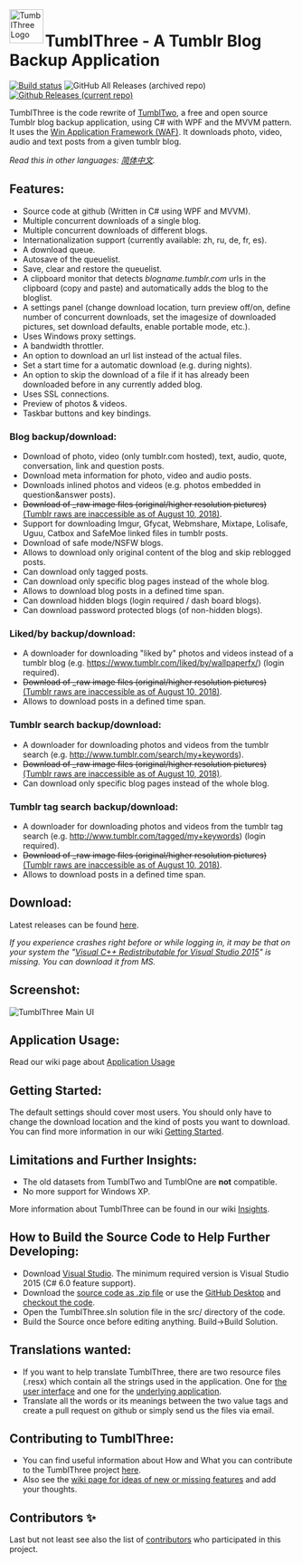<img align="left" width="60" height="60" src="https://user-images.githubusercontent.com/71355143/97790805-1e444100-1bcc-11eb-90c7-bafda041bf94.png" alt="TumblThree Logo">

# TumblThree - A Tumblr Blog Backup Application

[![Build status](https://ci.appveyor.com/api/projects/status/dbrmr06nm3jif5bd/branch/master?svg=true)](https://ci.appveyor.com/project/TumblThreeApp/tumblthree/branch/master)
![GitHub All Releases (archived repo)](https://img.shields.io/github/downloads/johanneszab/TumblThree/total?label=downloads%20%28archived%20repo%29&style=social)
[![Github Releases (current repo)](https://img.shields.io/github/downloads/TumblThreeApp/TumblThree/total.svg?style=flat)](https://github.com/TumblThreeApp/TumblThree/releases)

TumblThree is the code rewrite of [TumblTwo](https://github.com/johanneszab/TumblTwo), a free and open source Tumblr blog backup application, using C# with WPF and the MVVM pattern. It uses the [Win Application Framework (WAF)](https://github.com/jbe2277/waf). It downloads photo, video, audio and text posts from a given tumblr blog.

_Read this in other languages: [简体中文](README.zh-cn.md)._

## Features:

* Source code at github (Written in C# using WPF and MVVM).
* Multiple concurrent downloads of a single blog.
* Multiple concurrent downloads of different blogs.
* Internationalization support (currently available: zh, ru, de, fr, es).
* A download queue.
* Autosave of the queuelist.
* Save, clear and restore the queuelist.
* A clipboard monitor that detects *blogname.tumblr.com* urls in the clipboard (copy and paste) and automatically adds the blog to the bloglist.
* A settings panel (change download location, turn preview off/on, define number of concurrent downloads, set the imagesize of downloaded pictures, set download defaults, enable portable mode, etc.).
* Uses Windows proxy settings.
* A bandwidth throttler.
* An option to download an url list instead of the actual files.
* Set a start time for a automatic download (e.g. during nights).
* An option to skip the download of a file if it has already been downloaded before in any currently added blog.
* Uses SSL connections.
* Preview of photos & videos.
* Taskbar buttons and key bindings.

### Blog backup/download:

* Download of photo, video (only tumblr.com hosted), text, audio, quote, conversation, link and question posts.
* Download meta information for photo, video and audio posts.
* Downloads inlined photos and videos (e.g. photos embedded in question&answer posts).
* ~~Download of \_raw image files (original/higher resolution pictures)~~ [(Tumblr raws are inaccessible as of August 10, 2018)](https://github.com/johanneszab/TumblThree/issues/261).
* Support for downloading Imgur, Gfycat, Webmshare, Mixtape, Lolisafe, Uguu, Catbox and SafeMoe linked files in tumblr posts.
* Download of safe mode/NSFW blogs.
* Allows to download only original content of the blog and skip reblogged posts.
* Can download only tagged posts.
* Can download only specific blog pages instead of the whole blog.
* Allows to download blog posts in a defined time span.
* Can download hidden blogs (login required / dash board blogs).
* Can download password protected blogs (of non-hidden blogs).

### Liked/by backup/download:

* A downloader for downloading "liked by" photos and videos instead of a tumblr blog (e.g. https://www.tumblr.com/liked/by/wallpaperfx/) (login required).
* ~~Download of \_raw image files (original/higher resolution pictures)~~ [(Tumblr raws are inaccessible as of August 10, 2018)](https://github.com/johanneszab/TumblThree/issues/261).
* Allows to download posts in a defined time span. 

### Tumblr search backup/download:

* A downloader for downloading photos and videos from the tumblr search (e.g. http://www.tumblr.com/search/my+keywords).
* ~~Download of \_raw image files (original/higher resolution pictures)~~ [(Tumblr raws are inaccessible as of August 10, 2018)](https://github.com/johanneszab/TumblThree/issues/261). 
* Can download only specific blog pages instead of the whole blog.

### Tumblr tag search backup/download:

* A downloader for downloading photos and videos from the tumblr tag search (e.g. http://www.tumblr.com/tagged/my+keywords) (login required).
* ~~Download of \_raw image files (original/higher resolution pictures)~~ [(Tumblr raws are inaccessible as of August 10, 2018)](https://github.com/johanneszab/TumblThree/issues/261). 
* Allows to download posts in a defined time span.

## Download:

Latest releases can be found [here](https://github.com/TumblThreeApp/TumblThree/releases).

*If you experience crashes right before or while logging in, it may be that on your system the "[Visual C++ Redistributable for Visual Studio 2015](https://www.microsoft.com/en-us/download/details.aspx?id=48145)" is missing. You can download it from MS.*

## Screenshot:
![TumblThree Main UI](http://www.jzab.de/sites/default/files/images/tumblthree.png?raw=true "TumblThree Main UI")

## Application Usage:

Read our wiki page about [Application Usage](https://github.com/TumblThreeApp/TumblThree/wiki/How-to-use-the-Application)

## Getting Started:

The default settings should cover most users. You should only have to change the download location and the kind of posts you want to download. You can find more information in our wiki [Getting Started](https://github.com/TumblThreeApp/TumblThree/wiki/Getting-Started).

## Limitations and Further Insights:

* The old datasets from TumblTwo and TumblOne are __not__ compatible.
* No more support for Windows XP.

More information about TumblThree can be found in our wiki [Insights](https://github.com/TumblThreeApp/TumblThree/wiki/Insights).
 
## How to Build the Source Code to Help Further Developing:

* Download [Visual Studio](https://www.visualstudio.com/vs/community/). The minimum required version is Visual Studio 2015 (C# 6.0 feature support).
* Download the [source code as .zip file](https://github.com/TumblThreeApp/TumblThree/archive/master.zip) or use the [GitHub Desktop](https://desktop.github.com/) and [checkout the code](https://github.com/TumblThreeApp/TumblThree.git).
* Open the TumblThree.sln solution file in the src/ directory of the code.
* Build the Source once before editing anything. Build->Build Solution.

## Translations wanted:

* If you want to help translate TumblThree, there are two resource files (.resx) which contain all the strings used in the application. One for [the user interface](https://github.com/TumblThreeApp/TumblThree/blob/master/src/TumblThree/TumblThree.Presentation/Properties/Resources.resx#L120) and one for the [underlying application](https://github.com/TumblThreeApp/TumblThree/blob/master/src/TumblThree/TumblThree.Applications/Properties/Resources.resx#L120).  
* Translate all the words or its meanings between the two value tags and create a pull request on github or simply send us the files via email.
 
## Contributing to TumblThree:

* You can find useful information about How and What you can contribute to the TumblThree project [here](Contributing.md).
* Also see the [wiki page for ideas of new or missing features](https://github.com/TumblThreeApp/TumblThree/wiki/New-Feature-Requests-and-Possible-Enhancements) and add your thoughts.

## Contributors ✨

Last but not least see also the list of [contributors](Contributors.md) who participated in this project.
